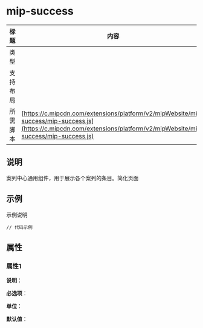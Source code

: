 # mip-success

标题|内容
----|----
类型|
支持布局|
所需脚本| [https://c.mipcdn.com/extensions/platform/v2/mipWebsite/mip-success/mip-success.js](https://c.mipcdn.com/extensions/platform/v2/mipWebsite/mip-success/mip-success.js)

## 说明
案列中心通用组件，用于展示各个案列的条目。简化页面


## 示例

示例说明

```
// 代码示例
```

## 属性

### 属性1

**说明**：

**必选项**：

**单位**：

**默认值**：
